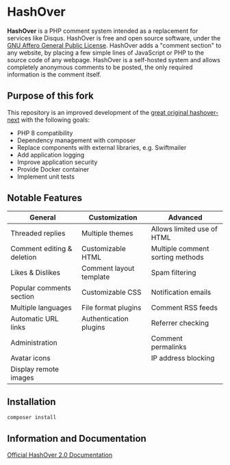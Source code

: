 HashOver
===
**HashOver** is a PHP comment system intended as a replacement for services like
Disqus. HashOver is free and open source software, under the
[GNU Affero General Public License](http://www.gnu.org/licenses/agpl.html).
HashOver adds a "comment section" to any website, by placing a few simple lines
of JavaScript or PHP to the source code of any webpage. HashOver is a
self-hosted system and allows completely anonymous comments to be posted, the
only required information is the comment itself.

## Purpose of this fork
This repository is an improved development of the [great original hashover-next](https://github.com/jacobwb/hashover-next) with the following goals:
- PHP 8 compatibility
- Dependency management with composer
- Replace components with external libraries, e.g. Swiftmailer
- Add application logging
- Improve application security
- Provide Docker container
- Implement unit tests

Notable Features
---
General                          | Customization           | Advanced
-------------------------------- | ----------------------- | --------------------------------
Threaded replies                 | Multiple themes         | Allows limited use of HTML
Comment editing & deletion       | Customizable HTML       | Multiple comment sorting methods
Likes & Dislikes                 | Comment layout template | Spam filtering
Popular comments section         | Customizable CSS        | Notification emails
Multiple languages               | File format plugins     | Comment RSS feeds
Automatic URL links              | Authentication plugins  | Referrer checking
Administration                   |                         | Comment permalinks
Avatar icons                     |                         | IP address blocking
Display remote images            |                         |


## Installation

```
composer install
```


Information and Documentation
---
[Official HashOver 2.0 Documentation](https://docs.barkdull.org/hashover-v2)
